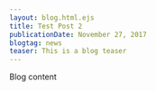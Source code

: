 ```yaml
---
layout: blog.html.ejs
title: Test Post 2
publicationDate: November 27, 2017
blogtag: news
teaser: This is a blog teaser
---
```


Blog content